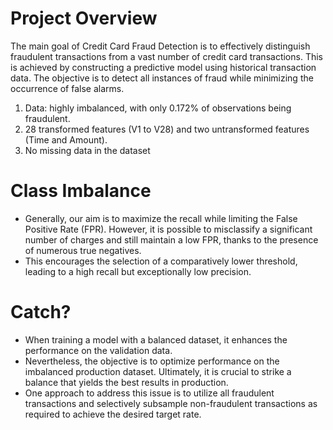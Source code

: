 # Project Overview
The main goal of Credit Card Fraud Detection is to effectively distinguish fraudulent transactions from a vast number of credit card transactions. This is achieved by constructing a predictive model using historical transaction data. The objective is to detect all instances of fraud while minimizing the occurrence of false alarms.


1. Data: highly imbalanced, with only 0.172% of observations being fraudulent.
2. 28 transformed features (V1 to V28) and two untransformed features (Time and Amount).
3. No missing data in the dataset

# Class Imbalance
- Generally, our aim is to maximize the recall while limiting the False Positive Rate (FPR). However, it is possible to misclassify a significant number of charges and still maintain a low FPR, thanks to the presence of numerous true negatives.
- This encourages the selection of a comparatively lower threshold, leading to a high recall but exceptionally low precision.

# Catch?
- When training a model with a balanced dataset, it enhances the performance on the validation data.
- Nevertheless, the objective is to optimize performance on the imbalanced production dataset. Ultimately, it is crucial to strike a balance that yields the best results in production.
- One approach to address this issue is to utilize all fraudulent transactions and selectively subsample non-fraudulent transactions as required to achieve the desired target rate.
